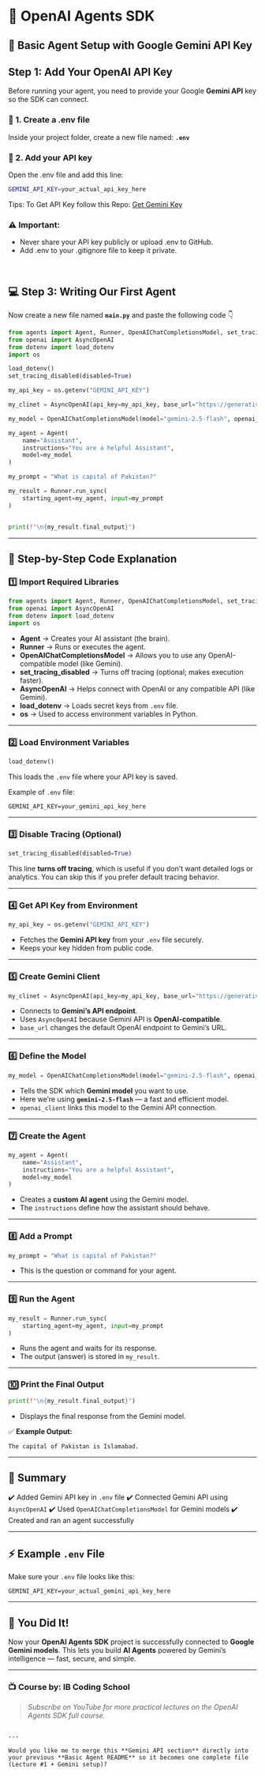 
# 🧠 OpenAI Agents SDK

## 🎯  Basic Agent Setup with Google Gemini API Key



## Step 1: Add Your OpenAI API Key

Before running your agent, you need to provide your Google **Gemini API** key so the SDK can connect.

### 🧾 1. Create a .env file

Inside your project folder, create a new file named: **`.env`**

### 🔐 2. Add your API key

Open the .env file and add this line:
```bash
GEMINI_API_KEY=your_actual_api_key_here
```
Tips:
To Get API Key follow this Repo:
[Get Gemini Key](../../03_get_api_keys/02_gemini_api_key/)

### ⚠️ Important:

- Never share your API key publicly or upload .env to GitHub.
- Add .env to your .gitignore file to keep it private.


<br>

## 💻 Step 3: Writing Our First Agent

Now create a new file named **`main.py`** and paste the following code 👇

```python
from agents import Agent, Runner, OpenAIChatCompletionsModel, set_tracing_disabled
from openai import AsyncOpenAI
from dotenv import load_dotenv
import os

load_dotenv()
set_tracing_disabled(disabled=True)

my_api_key = os.getenv("GEMINI_API_KEY")

my_clinet = AsyncOpenAI(api_key=my_api_key, base_url="https://generativelanguage.googleapis.com/v1beta/openai/")

my_model = OpenAIChatCompletionsModel(model="gemini-2.5-flash", openai_client=my_clinet)

my_agent = Agent(
    name="Assistant",
    instructions="You are a helpful Assistant",
    model=my_model
)

my_prompt = "What is capital of Pakistan?"

my_result = Runner.run_sync(
    starting_agent=my_agent, input=my_prompt
)


print(f"\n{my_result.final_output}")
```
---

## 🧩 Step-by-Step Code Explanation

### 1️⃣ Import Required Libraries

```python
from agents import Agent, Runner, OpenAIChatCompletionsModel, set_tracing_disabled
from openai import AsyncOpenAI
from dotenv import load_dotenv
import os
```

* **Agent** → Creates your AI assistant (the brain).
* **Runner** → Runs or executes the agent.
* **OpenAIChatCompletionsModel** → Allows you to use any OpenAI-compatible model (like Gemini).
* **set_tracing_disabled** → Turns off tracing (optional; makes execution faster).
* **AsyncOpenAI** → Helps connect with OpenAI or any compatible API (like Gemini).
* **load_dotenv** → Loads secret keys from `.env` file.
* **os** → Used to access environment variables in Python.

---

### 2️⃣ Load Environment Variables

```python
load_dotenv()
```

This loads the `.env` file where your API key is saved.

Example of `.env` file:

```
GEMINI_API_KEY=your_gemini_api_key_here
```

---

### 3️⃣ Disable Tracing (Optional)

```python
set_tracing_disabled(disabled=True)
```

This line **turns off tracing**, which is useful if you don’t want detailed logs or analytics.
You can skip this if you prefer default tracing behavior.

---

### 4️⃣ Get API Key from Environment

```python
my_api_key = os.getenv("GEMINI_API_KEY")
```

* Fetches the **Gemini API key** from your `.env` file securely.
* Keeps your key hidden from public code.

---

### 5️⃣ Create Gemini Client

```python
my_clinet = AsyncOpenAI(api_key=my_api_key, base_url="https://generativelanguage.googleapis.com/v1beta/openai/")
```

* Connects to **Gemini’s API endpoint**.
* Uses `AsyncOpenAI` because Gemini API is **OpenAI-compatible**.
* `base_url` changes the default OpenAI endpoint to Gemini’s URL.

---

### 6️⃣ Define the Model

```python
my_model = OpenAIChatCompletionsModel(model="gemini-2.5-flash", openai_client=my_clinet)
```

* Tells the SDK which **Gemini model** you want to use.
* Here we’re using **`gemini-2.5-flash`** — a fast and efficient model.
* `openai_client` links this model to the Gemini API connection.

---

### 7️⃣ Create the Agent

```python
my_agent = Agent(
    name="Assistant",
    instructions="You are a helpful Assistant",
    model=my_model
)
```

* Creates a **custom AI agent** using the Gemini model.
* The `instructions` define how the assistant should behave.

---

### 8️⃣ Add a Prompt

```python
my_prompt = "What is capital of Pakistan?"
```

* This is the question or command for your agent.

---

### 9️⃣ Run the Agent

```python
my_result = Runner.run_sync(
    starting_agent=my_agent, input=my_prompt
)
```

* Runs the agent and waits for its response.
* The output (answer) is stored in `my_result`.

---

### 🔟 Print the Final Output

```python
print(f"\n{my_result.final_output}")
```

* Displays the final response from the Gemini model.

✅ **Example Output:**

```
The capital of Pakistan is Islamabad.
```

---

## 🧾 Summary

✔️ Added Gemini API key in `.env` file
✔️ Connected Gemini API using `AsyncOpenAI`
✔️ Used `OpenAIChatCompletionsModel` for Gemini models
✔️ Created and ran an agent successfully

---

## ⚡ Example `.env` File

Make sure your `.env` file looks like this:

```
GEMINI_API_KEY=your_actual_gemini_api_key_here
```

---

## 🎉 You Did It!

Now your **OpenAI Agents SDK** project is successfully connected to **Google Gemini models**.
This lets you build **AI Agents** powered by Gemini’s intelligence — fast, secure, and simple.

---

### 📺 Course by: **IB Coding School**

> *Subscribe on YouTube for more practical lectures on the OpenAI Agents SDK full course.*

```

---

Would you like me to merge this **Gemini API section** directly into your previous **Basic Agent README** so it becomes one complete file (Lecture #1 + Gemini setup)?
```

